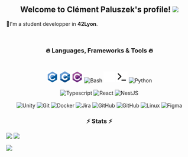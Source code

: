 <h2 align="center">
  Welcome to Clément Paluszek's profile!
  <img src="https://media.giphy.com/media/hvRJCLFzcasrR4ia7z/giphy.gif" width="28">
</h2>

🌱I'm a student developper in **42Lyon**.

<br>
<h3 align="center">🔥 Languages, Frameworks & Tools 🔥</h3>
<br>
<p align="center">
  <img alt="C" width="30px" src="https://raw.githubusercontent.com/devicons/devicon/master/icons/c/c-original.svg" />
  <img alt="C++" width="30px" src="https://raw.githubusercontent.com/devicons/devicon/master/icons/cplusplus/cplusplus-original.svg" />
  <img alt="C#" width="30px" src="https://raw.githubusercontent.com/devicons/devicon/master/icons/csharp/csharp-original.svg" />
  <img alt="Bash" width="30px" src="https://cdn.jsdelivr.net/gh/devicons/devicon/icons/bash/bash-original.svg" />
  <img alt="Terminal" width="30px" src="./img/terminal-dark.svg#gh-dark-mode-only" />
  <img alt="Terminal" width="30px" src="./img/terminal-light.svg#gh-light-mode-only" />
  <img alt="Python" width="30px" src="https://cdn.jsdelivr.net/gh/devicons/devicon/icons/python/python-original.svg" >
  <br />     
  <br />     
  <img alt="Typescript" width="30px" src="https://cdn.jsdelivr.net/gh/devicons/devicon/icons/typescript/typescript-original.svg" >
  <img alt="React" width="30px" src="https://cdn.jsdelivr.net/gh/devicons/devicon/icons/react/react-original.svg" />
  <img alt="NestJS" width="30" src="https://cdn.jsdelivr.net/gh/devicons/devicon/icons/nestjs/nestjs-plain.svg" />
  <br / >
  <br / >
  <img alt="Unity" width="30px" src="https://www.vectorlogo.zone/logos/unity3d/unity3d-icon.svg" />
  <img alt="Git" width="30px" src="https://cdn.jsdelivr.net/gh/devicons/devicon/icons/git/git-original.svg" />
  <img alt="Docker" width="40px" src="https://cdn.jsdelivr.net/gh/devicons/devicon/icons/docker/docker-original.svg" />
  <img alt="Jira" width="30px" src="https://cdn.jsdelivr.net/gh/devicons/devicon/icons/jira/jira-original.svg" />
  <img alt="GitHub" width="30px" src="https://user-images.githubusercontent.com/3369400/139447912-e0f43f33-6d9f-45f8-be46-2df5bbc91289.png#gh-dark-mode-only" />
  <img alt="GitHub" width="30px" src="https://user-images.githubusercontent.com/3369400/139448065-39a229ba-4b06-434b-bc67-616e2ed80c8f.png#gh-light-mode-only" />
  <img alt="Linux" width="30px" src="https://cdn.jsdelivr.net/gh/devicons/devicon/icons/linux/linux-original.svg" title="Linux" />
  <img alt="Figma" width="30px" src="https://www.vectorlogo.zone/logos/figma/figma-icon.svg" />
  
<p align="center">

<h3 align="center">⚡ Stats ⚡</h3>
<!-- <p display="left"><img src="http://github-profile-summary-cards.vercel.app/api/cards/profile-details?username=Cpaluszek&theme=default"/></p> -->
<p display="left"><img src="http://github-profile-summary-cards.vercel.app/api/cards/stats?username=Cpaluszek&theme=default" />
<img src="http://github-profile-summary-cards.vercel.app/api/cards/repos-per-language?username=Cpaluszek&theme=default"/></p>

![](https://komarev.com/ghpvc/?username=Cpaluszek&style=for-the-badge)
